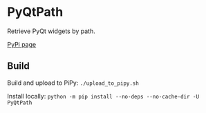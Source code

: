 # PyQtPath

Retrieve PyQt widgets by path.

[PyPi page](https://pypi.org/project/PyQtPath)

## Build

Build and upload to PiPy: `./upload_to_pipy.sh`

Install locally: `python -m pip install --no-deps --no-cache-dir -U PyQtPath`

